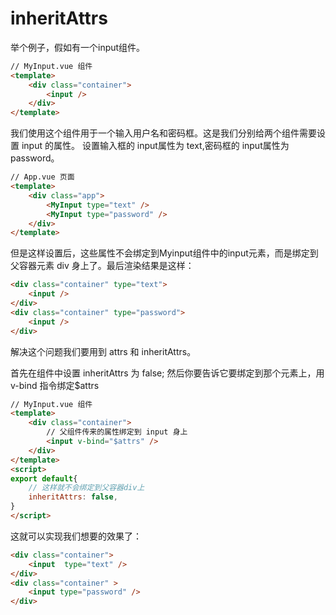 # inheritAttrs

举个例子，假如有一个input组件。

```html
// MyInput.vue 组件
<template>
    <div class="container">
        <input />
    </div>
</template>
```

我们使用这个组件用于一个输入用户名和密码框。这是我们分别给两个组件需要设置 input 的属性。 设置输入框的 input属性为 text,密码框的 input属性为 password。

```html
// App.vue 页面
<template>
    <div class="app">
        <MyInput type="text" />
        <MyInput type="password" />
    </div>
</template>
```

但是这样设置后，这些属性不会绑定到Myinput组件中的input元素，而是绑定到父容器元素 div 身上了。最后渲染结果是这样：

```html
<div class="container" type="text">
    <input />
</div>
<div class="container" type="password">
    <input />
</div>
```

解决这个问题我们要用到 attrs 和 inheritAttrs。

首先在组件中设置 inheritAttrs 为 false; 然后你要告诉它要绑定到那个元素上，用 v-bind 指令绑定$attrs

```html
// MyInput.vue 组件
<template>
    <div class="container">
        // 父组件传来的属性绑定到 input 身上
        <input v-bind="$attrs" />
    </div>
</template>
<script>
export default{
    // 这样就不会绑定到父容器div上
    inheritAttrs: false,
}
</script>
```

这就可以实现我们想要的效果了：

```html
<div class="container">
    <input  type="text" />
</div>
<div class="container" >
    <input type="password" />
</div>
```

<comment-comment/>
